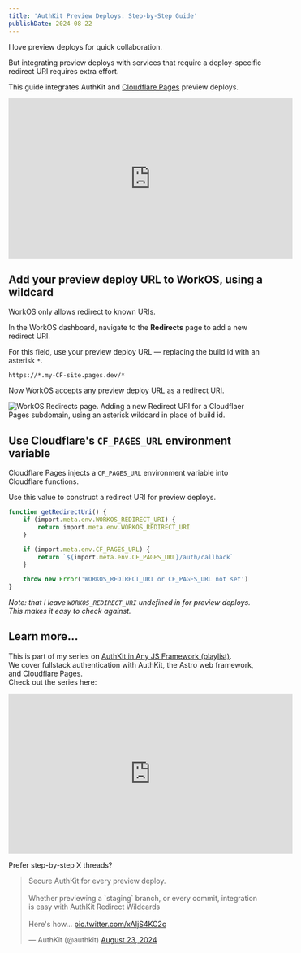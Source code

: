 ```yaml
---
title: 'AuthKit Preview Deploys: Step-by-Step Guide'
publishDate: 2024-08-22
---
```


I love preview deploys for quick collaboration.

But integrating preview deploys with services that require a deploy-specific redirect URI requires extra effort.

This guide integrates AuthKit and [Cloudflare Pages](https://pages.cloudflare.com/) preview deploys.

<div data-responsive-youtube-container>

<iframe width="560" height="315" src="https://www.youtube.com/embed/vXhyOyA__Zs?si=mBgedbswcFFOcDPL" title="YouTube video player" frameborder="0" allow="accelerometer; autoplay; clipboard-write; encrypted-media; gyroscope; picture-in-picture; web-share" referrerpolicy="strict-origin-when-cross-origin" allowfullscreen></iframe>
</div>

## Add your preview deploy URL to WorkOS, using a wildcard

WorkOS only allows redirect to known URIs.

In the WorkOS dashboard, navigate to the **Redirects** page to add a new redirect URI.

For this field, use your preview deploy URL — replacing the build id with an asterisk `*`.

```
https://*.my-CF-site.pages.dev/*
```

Now WorkOS accepts any preview deploy URL as a redirect URI.

![WorkOS Redirects page. Adding a new Redirect URI for a Cloudflaer Pages subdomain, using an asterisk wildcard in place of build id.](./authkit-preview-deploys/authkit-preview-deploys.png)

## Use Cloudflare's `CF_PAGES_URL` environment variable

Cloudflare Pages injects a `CF_PAGES_URL` environment variable into Cloudflare functions.

Use this value to construct a redirect URI for preview deploys.

```ts title="Cloudflare Pages Function in a using Vite"
function getRedirectUri() {
	if (import.meta.env.WORKOS_REDIRECT_URI) {
		return import.meta.env.WORKOS_REDIRECT_URI
	}

	if (import.meta.env.CF_PAGES_URL) {
		return `${import.meta.env.CF_PAGES_URL}/auth/callback`
	}

	throw new Error('WORKOS_REDIRECT_URI or CF_PAGES_URL not set')
}
```

_Note: that I leave `WORKOS_REDIRECT_URI` undefined in for preview deploys. This makes it easy to check against._

## Learn more…

This is part of my series on [AuthKit in Any JS Framework (playlist)](https://youtube.com/playlist?list=PLB4m9iWZsJzh0uSwmw0f5aOqQByvi25_5&feature=shared).  
We cover fullstack authentication with AuthKit, the Astro web framework, and Cloudflare Pages.  
Check out the series here:

<div data-responsive-youtube-container>

<iframe width="560" height="315" src="https://www.youtube.com/embed/237vaK_nYRg?si=gcQb-4uGXUx5occn" title="YouTube video player" frameborder="0" allow="accelerometer; autoplay; clipboard-write; encrypted-media; gyroscope; picture-in-picture; web-share" referrerpolicy="strict-origin-when-cross-origin" allowfullscreen></iframe>

</div>

Prefer step-by-step X threads?

<blockquote class="twitter-tweet"><p lang="en" dir="ltr">Secure AuthKit for every preview deploy.<br><br>Whether previewing a `staging` branch, or every commit, integration is easy with AuthKit Redirect Wildcards<br><br>Here&#39;s how… <a href="https://t.co/xAIjS4KC2c">pic.twitter.com/xAIjS4KC2c</a></p>&mdash; AuthKit (@authkit) <a href="https://twitter.com/authkit/status/1827000806249226478?ref_src=twsrc%5Etfw">August 23, 2024</a></blockquote> <script async src="https://platform.twitter.com/widgets.js" charset="utf-8"></script>
